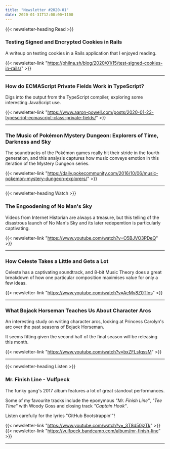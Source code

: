 ```yaml
---
title: "Newsletter #2020-01"
date: 2020-01-31T12:00:00+1100
---
```


<!--more-->

{{< newsletter-heading Read >}}

### Testing Signed and Encrypted Cookies in Rails

A writeup on testing cookies in a Rails application that I enjoyed reading.

{{< newsletter-link "https://philna.sh/blog/2020/01/15/test-signed-cookies-in-rails/" >}}

---

### How do ECMAScript Private Fields Work in TypeScript?

Digs into the output from the TypeScript compiler, exploring some interesting JavaScript use.

{{< newsletter-link "https://www.aaron-powell.com/posts/2020-01-23-typescript-ecmascript-class-private-fields/" >}}

---

### The Music of Pokémon Mystery Dungeon: Explorers of Time, Darkness and Sky

The soundtracks of the Pokémon games really hit their stride in the fourth generation, and this analysis captures how music conveys emotion in this iteration of the Mystery Dungeon series.

{{< newsletter-link "https://daily.pokecommunity.com/2016/10/06/music-pokemon-mystery-dungeon-explorers/" >}}

---

{{< newsletter-heading Watch >}}

### The Engoodening of No Man's Sky

Videos from Internet Historian are always a treasure, but this telling of the disastrous launch of No Man's Sky and its later redepemtion is particularly captivating.

{{< newsletter-link "https://www.youtube.com/watch?v=O5BJVO3PDeQ" >}}

---

### How Celeste Takes a Little and Gets a Lot

Celeste has a captivating soundtrack, and 8-bit Music Theory does a great breakdown of how one particular composition maximises value for only a few ideas.

{{< newsletter-link "https://www.youtube.com/watch?v=AeMv8Z0TIos" >}}

---

### What Bojack Horseman Teaches Us About Character Arcs

An interesting study on writing character arcs, looking at Princess Carolyn's arc over the past seasons of Bojack Horseman.

It seems fitting given the second half of the final season will be releasing this month.

{{< newsletter-link "https://www.youtube.com/watch?v=bxZFLsfqssM" >}}

---

{{< newsletter-heading Listen >}}

### Mr. Finish Line - Vulfpeck

The funky gang's 2017 album features a lot of great standout performances.

Some of my favourite tracks include the eponymous _"Mr. Finish Line"_, _"Tee Time"_ with Woody Goss and closing track _"Captain Hook"_.

Listen carefully for the lyrics "GitHub Bootstrappin'"!

{{< newsletter-link "https://www.youtube.com/watch?v=_3T8d50jzTk" >}}
{{< newsletter-link "https://vulfpeck.bandcamp.com/album/mr-finish-line" >}}

---
